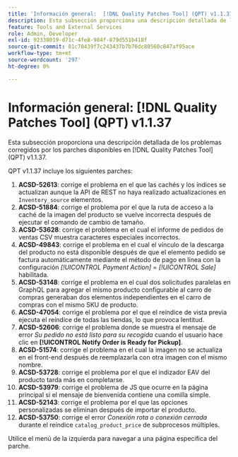 ```yaml
---
title: 'Información general:  [!DNL Quality Patches Tool] (QPT) v1.1.37'
description: Esta subsección proporciona una descripción detallada de los problemas corregidos por los parches disponibles en  [!DNL Quality Patches Tool] (QPT) v1.1.37.
feature: Tools and External Services
role: Admin, Developer
exl-id: 92338019-d71c-4fe8-984f-879d551b418f
source-git-commit: 81c78439f7c243437b7b76dc80560c847af95ace
workflow-type: tm+mt
source-wordcount: '297'
ht-degree: 0%

---
```


# Información general: [!DNL Quality Patches Tool] (QPT) v1.1.37

Esta subsección proporciona una descripción detallada de los problemas corregidos por los parches disponibles en [!DNL Quality Patches Tool] (QPT) v1.1.37.

QPT v1.1.37 incluye los siguientes parches:

1. **ACSD-52613**: corrige el problema en el que las cachés y los índices se actualizan aunque la API de REST no haya realizado actualizaciones en `Inventory_source` elementos.
1. **ACSD-51884**: corrige el problema por el que la ruta de acceso a la caché de la imagen del producto se vuelve incorrecta después de ejecutar el comando de cambio de tamaño.
1. **ACSD-53628**: corrige el problema en el cual el informe de pedidos de ventas CSV muestra caracteres especiales incorrectos.
1. **ACSD-49843**: corrige el problema en el cual el vínculo de la descarga del producto no está disponible después de que el elemento pedido se factura automáticamente mediante el método de pago en línea con la configuración *[!UICONTROL Payment Action]* = *[!UICONTROL Sale]* habilitada.
1. **ACSD-53148**: corrige el problema en el cual dos solicitudes paralelas en GraphQL para agregar el mismo producto configurable al carro de compras generaban dos elementos independientes en el carro de compras con el mismo SKU de producto.
1. **ACSD-47054**: corrige el problema por el que el reíndice de vista previa ejecuta el reíndice de todas las tiendas, lo que provoca lentitud.
1. **ACSD-52606**: corrige el problema donde se muestra el mensaje de error *Su pedido no está listo para su recogida* cuando el usuario hace clic en **[!UICONTROL Notify Order is Ready for Pickup]**.
1. **ACSD-51574**: corrige el problema en el cual la imagen no se actualiza en el front-end después de reemplazarla con otra imagen con el mismo nombre.
1. **ACSD-53728**: corrige el problema por el que el indizador EAV del producto tarda más en completarse.
1. **ACSD-53979**: corrige el problema de JS que ocurre en la página principal si el mensaje de bienvenida contiene una comilla simple.
1. **ACSD-52143**: corrige el problema por el que las opciones personalizadas se eliminan después de importar el producto.
1. **ACSD-53750**: corrige el error *Conexión rota o conexión cerrada* durante el reíndice `catalog_product_price` de subprocesos múltiples.

Utilice el menú de la izquierda para navegar a una página específica del parche.
